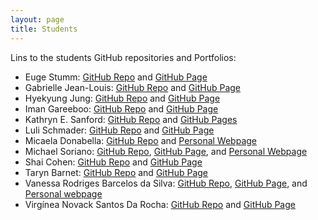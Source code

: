 ```yaml
---
layout: page
title: Students
---
```


Lins to the students GitHub repositories and Portfolios: 

- Euge Stumm:  [GitHub Repo](https://github.com/eugestumm/eugestumm.github.io) and [GitHub Page](https://eugestumm.github.io/)
- Gabrielle Jean-Louis:  [GitHub Repo](https://github.com/gjeanlouis/gjeanlouis.github.io) and [GitHub Page](https://gjeanlouis.github.io)
- Hyekyung Jung: [GitHub Repo](https://github.com/austraea/austraea.github.io) and [GitHub Page](https://austraea.github.io/)
- Iman Gareeboo:  [GitHub Repo](https://github.com/imangareeboo/imangareeboo.github.io) and [GitHub Page](https://imangareeboo.github.io/)
- Kathryn E. Sanford: [GitHub Repo](https://github.com/kathrynesanford/kathrynesanford.github.io) and [GitHub Pages](https://kathrynesanford.github.io/)
- Luli Schmader:  [GitHub Repo](https://github.com/lulischmader/lulischmader.github.io) and [GitHub Page](https://lulischmader.github.io/)
- Micaela Donabella: [GitHub Repo](https://github.com/mdonabella/ENG613) and [Personal Webpage](https://mdonabella.github.io/)
- Michael Soriano:  [GitHub Repo](https://github.com/mrileysoriano/mrileysoriano.github.io), [GitHub Page](https://mrileysoriano.github.io), and [Personal Webpage](http://michaelsoriano.net/)
- Shai Cohen:  [GitHub Repo](https://github.com/shai-cohen/shai-cohen.github.io) and [GitHub Page](https://shai-cohen.github.io/)
- Taryn Barnet: [GitHub Repo](https://github.com/taryneliana/taryneliana.github.io) and [GitHub Page](https://taryneliana.github.io/)
- Vanessa Rodriges Barcelos da Silva: [GitHub Repo](https://github.com/vanessabcs/DH2023), [GitHub Page](https://vanessabcs.github.io/DH2023/), and [Personal webpage](https://vanessabcs.github.io/)
- Virgínea Novack Santos Da Rocha:  [GitHub Repo](https://github.com/novackvirginea/novackvirginea.github.io) and [GitHub Page](https://novackvirginea.github.io/)

